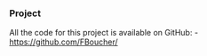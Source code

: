 
### Project

All the code for this project is available on GitHub:  - https://github.com/FBoucher/
